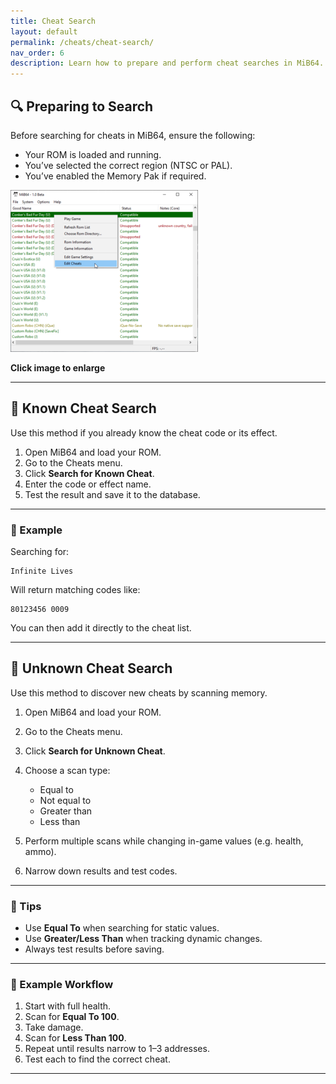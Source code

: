 ```yaml
---
title: Cheat Search
layout: default
permalink: /cheats/cheat-search/
nav_order: 6
description: Learn how to prepare and perform cheat searches in MiB64.
---
```



## 🔍 <a name="preparing-to-search">Preparing to Search</a>

Before searching for cheats in MiB64, ensure the following:

- Your ROM is loaded and running.
- You’ve selected the correct region (NTSC or PAL).
- You’ve enabled the Memory Pak if required.

<a href="./assets/images/01/Browser5b1.png" target="_blank">
  <img src="./assets/images/01/Browser5b1-300x259.png" alt="Cheat Search Browser" width="300" />
</a>
<p class="has-text-align-center"><strong>Click image to enlarge</strong></p>
<!-- ClauseEcho: Browser5b1 Interactive Image -->

---

## 🧠 <a name="known-cheat-search">Known Cheat Search</a>

Use this method if you already know the cheat code or its effect.

1. Open MiB64 and load your ROM.
2. Go to the Cheats menu.
3. Click **Search for Known Cheat**.
4. Enter the code or effect name.
5. Test the result and save it to the database.

---

### 🧪 Example

Searching for:
```text
Infinite Lives
```

Will return matching codes like:
```text
80123456 0009
```

You can then add it directly to the cheat list.

---

## 🧪 <a name="unknown-cheat-search">Unknown Cheat Search</a>

Use this method to discover new cheats by scanning memory.

1. Open MiB64 and load your ROM.
2. Go to the Cheats menu.
3. Click **Search for Unknown Cheat**.
4. Choose a scan type:
   - Equal to
   - Not equal to
   - Greater than
   - Less than

5. Perform multiple scans while changing in-game values (e.g. health, ammo).
6. Narrow down results and test codes.

---

### 🧠 Tips

- Use **Equal To** when searching for static values.
- Use **Greater/Less Than** when tracking dynamic changes.
- Always test results before saving.

---

### 🧾 Example Workflow

1. Start with full health.
2. Scan for **Equal To 100**.
3. Take damage.
4. Scan for **Less Than 100**.
5. Repeat until results narrow to 1–3 addresses.
6. Test each to find the correct cheat.

---

<!-- ClauseLock: Cheat Search Sections Echoed -->
